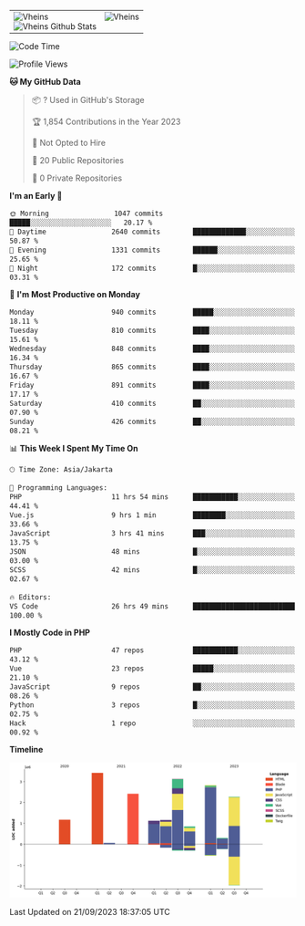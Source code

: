 <table>
  <tr>
    <td valign="top">
      <img src="https://github-readme-streak-stats.herokuapp.com/?user=Vheins&" alt="Vheins" /><br/>
      <img src="https://github-readme-stats.vercel.app/api?username=vheins&count_private=true&show_icons=true" alt="Vheins Github Stats">
    </td>
    <td valign="top">
      <img src="https://github-readme-stats.vercel.app/api/top-langs/?username=Vheins&count_private=true" alt="Vheins" /><br/>
    </td>
  </tr>
</table>

<!--START_SECTION:waka-->
![Code Time](http://img.shields.io/badge/Code%20Time-621%20hrs%2046%20mins-blue)

![Profile Views](http://img.shields.io/badge/Profile%20Views-0-blue)

**🐱 My GitHub Data** 

> 📦 ? Used in GitHub's Storage 
 > 
> 🏆 1,854 Contributions in the Year 2023
 > 
> 🚫 Not Opted to Hire
 > 
> 📜 20 Public Repositories 
 > 
> 🔑 0 Private Repositories 
 > 
**I'm an Early 🐤** 

```text
🌞 Morning                1047 commits        █████░░░░░░░░░░░░░░░░░░░░   20.17 % 
🌆 Daytime                2640 commits        █████████████░░░░░░░░░░░░   50.87 % 
🌃 Evening                1331 commits        ██████░░░░░░░░░░░░░░░░░░░   25.65 % 
🌙 Night                  172 commits         █░░░░░░░░░░░░░░░░░░░░░░░░   03.31 % 
```
📅 **I'm Most Productive on Monday** 

```text
Monday                   940 commits         █████░░░░░░░░░░░░░░░░░░░░   18.11 % 
Tuesday                  810 commits         ████░░░░░░░░░░░░░░░░░░░░░   15.61 % 
Wednesday                848 commits         ████░░░░░░░░░░░░░░░░░░░░░   16.34 % 
Thursday                 865 commits         ████░░░░░░░░░░░░░░░░░░░░░   16.67 % 
Friday                   891 commits         ████░░░░░░░░░░░░░░░░░░░░░   17.17 % 
Saturday                 410 commits         ██░░░░░░░░░░░░░░░░░░░░░░░   07.90 % 
Sunday                   426 commits         ██░░░░░░░░░░░░░░░░░░░░░░░   08.21 % 
```


📊 **This Week I Spent My Time On** 

```text
🕑︎ Time Zone: Asia/Jakarta

💬 Programming Languages: 
PHP                      11 hrs 54 mins      ███████████░░░░░░░░░░░░░░   44.41 % 
Vue.js                   9 hrs 1 min         ████████░░░░░░░░░░░░░░░░░   33.66 % 
JavaScript               3 hrs 41 mins       ███░░░░░░░░░░░░░░░░░░░░░░   13.75 % 
JSON                     48 mins             █░░░░░░░░░░░░░░░░░░░░░░░░   03.00 % 
SCSS                     42 mins             █░░░░░░░░░░░░░░░░░░░░░░░░   02.67 % 

🔥 Editors: 
VS Code                  26 hrs 49 mins      █████████████████████████   100.00 % 
```

**I Mostly Code in PHP** 

```text
PHP                      47 repos            ███████████░░░░░░░░░░░░░░   43.12 % 
Vue                      23 repos            █████░░░░░░░░░░░░░░░░░░░░   21.10 % 
JavaScript               9 repos             ██░░░░░░░░░░░░░░░░░░░░░░░   08.26 % 
Python                   3 repos             █░░░░░░░░░░░░░░░░░░░░░░░░   02.75 % 
Hack                     1 repo              ░░░░░░░░░░░░░░░░░░░░░░░░░   00.92 % 
```



**Timeline**

![Lines of Code chart](https://raw.githubusercontent.com/vheins/vheins/main/assets/bar_graph.png)


 Last Updated on 21/09/2023 18:37:05 UTC
<!--END_SECTION:waka-->
